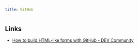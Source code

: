 ```yaml
---
title: GitHub
---
```


## Links

- [How to build HTML-like forms with GitHub - DEV Community](https://dev.to/github/how-to-build-google-like-forms-with-github-3ig2)
